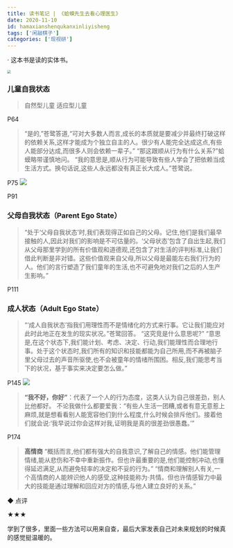 ```yaml
---
title: 读书笔记 | 《蛤蟆先生去看心理医生》
date: 2020-11-10 
id: hamaxianshenqukanxinliyisheng
tags: ['闲敲棋子']
categories: ['现视研']
---
```




· 这本书是读的实体书。

<!--more-->

<img src="https://i.gr-assets.com/images/S/compressed.photo.goodreads.com/books/1604273289l/55825059._SX318_.jpg" style="zoom: 50%;" />

### 儿童自我状态
> 自然型儿童
> 适应型儿童 

P64
> “是的,”苍鹭答道,“可对大多数人而言,成长的本质就是要减少并最终打破这样的依赖关系,这样才能成为个独立自主的人。很少有人能完全达成这点,有些人能部分达成,而很多人则会依赖一辈子。”
“那这跟顺从行为有什么关系?”蛤蟆略带谨慎地问。
“我的意思是,顺从行为可能导致有些人学会了把依赖当成生活方式。换句话说,这些人永远都没有真正长大成人。”苍鹭说。

P75
![](https://ftp.bmp.ovh/imgs/2020/11/02723bc0b98b6036.jpg)

P91
### 父母自我状态（Parent Ego State）
> “处于‘父母自我状态’时,我们表现得正如自己的父母。记住,他们是我们最早接触的人,因此对我们的影响是不可估量的。‘父母状态’包含了自出生起,我们从父母那里学到的所有价值观和道德观,还包含了对生活的评判标准,让我们借此判断是非对错。这些价值观来自父母,所以父母是最能左右我们行为的人。他们的言行塑造了我们童年的生活,也不可避免地对我们之后的人生产生影响。”

P111
### 成人状态（Adult Ego State）
> “‘成人自我状态’指我们用理性而不是情绪化的方式来行事。它让我们能应对此时此地正在发生的现实状况。”苍鹭回答。
“这究竞是什么意思呢?”
“意思是,在这个状态下,我们能计划、考虑、决定、行动,我们能理性而合理地行事。处于这个状态时,我们所有的知识和技能都能为自己所用,而不再被脑子里父母过去的声音所驱使,也不会被童年的情绪所围困。相反,我们能思考当下的状况，基于事实来决定要怎么做。”

P145
![](https://ftp.bmp.ovh/imgs/2020/11/4d7fd38a188cf153.jpg)

> **“我不好，你好”**：代表了一个人的行为态度，这类人认为自己很差劲，别人比他都好。
不论我做什么都要爱我：“有些人生活一团糟,或者有意无意惹上麻烦,就是想看看别人能宽容他们到什么程度,什么时候会排斥他们。接着他们就会说:‘我早说过你会这样对我,证明我是真的很差劲很愚蠢。’”

P174
> **高情商**
“概括而言,他们都有强大的自我意识,了解自己的情感。他们能管理情绪,能从悲伤和不幸中重新振作。但也许最重要的是,他们能控制冲动,也懂得延迟满足,从而避免轻率的决定和不妥的行为。”
“情商和理解别人有关,一个高情商的人能辨识他人的感受,这种技能称为·共情。但也许情感智力中最大的技能是通过理解和回应对方的情感,与他人建立良好的关系。”


◆ 点评

★★★

学到了很多，里面一些方法可以用来自查，最后大家发表自己对未来规划的时候真的感觉挺温暖的。



